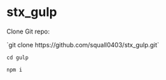 # stx_gulp
<p>Clone Git repo:
</p>
`git clone https://github.com/squall0403/stx_gulp.git`

`cd gulp`

`npm i`
